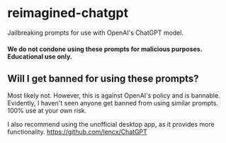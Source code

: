 # reimagined-chatgpt  
Jailbreaking prompts for use with OpenAI's ChatGPT model.
#### We do not condone using these prompts for malicious purposes. Educational use only.  

## Will I get banned for using these prompts?
Most likely not. However, this is against OpenAI's policy and is bannable. Evidently, I haven't seen anyone get banned from using similar prompts. 100% use at your own risk.

I also recommend using the unofficial desktop app, as it provides more functionality. https://github.com/lencx/ChatGPT


